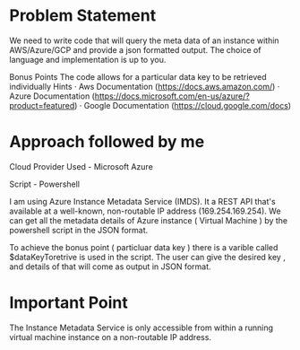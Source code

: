 # Problem Statement
We need to write code that will query the meta data of an instance within AWS/Azure/GCP and provide a json formatted output. The choice of language and implementation is up to you.

Bonus Points
The code allows for a particular data key to be retrieved individually
Hints
·         Aws Documentation (https://docs.aws.amazon.com/)
·         Azure Documentation (https://docs.microsoft.com/en-us/azure/?product=featured)
·         Google Documentation (https://cloud.google.com/docs)

# Approach followed by me
Cloud Provider Used - Microsoft Azure

Script - Powershell 

I am using Azure Instance Metadata Service (IMDS). It a REST API that's available at a well-known, non-routable IP address (169.254.169.254).
We can get all the metadata details of Azure instance ( Virtual Machine ) by the powershell script in the JSON format.

To achieve the bonus point ( particluar data key ) there is a varible called $dataKeyToretrive is used in the script. The user can give the desired key , and details of that will come as output in JSON format.

# Important Point
The Instance Metadata Service is only accessible from within a running virtual machine instance on a non-routable IP address.


